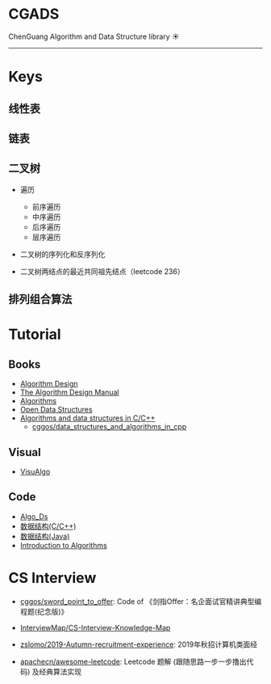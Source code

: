 # CGADS

ChenGuang Algorithm and Data Structure library :sunny:

---

# Keys

## 线性表

## 链表

## 二叉树

* 遍历
  - 前序遍历
  - 中序遍历
  - 后序遍历
  - 层序遍历

* 二叉树的序列化和反序列化

* 二叉树两结点的最近共同祖先结点（leetcode 236）

## 排列组合算法

# Tutorial

## Books
* [Algorithm Design](http://ww3.algorithmdesign.net/)
* [The Algorithm Design Manual](http://www.algorist.com/)
* [Algorithms](https://algs4.cs.princeton.edu/home/)
* [Open Data Structures](http://opendatastructures.org/)
* [Algorithms and data structures in C/C++](https://www.cprogramming.com/algorithms-and-data-structures.html)
  - [cggos/data_structures_and_algorithms_in_cpp](https://github.com/cggos/data_structures_and_algorithms_in_cpp)

## Visual
* [VisuAlgo](https://visualgo.net)

## Code
* [Algo_Ds](https://github.com/srbcheema1/Algo_Ds)
* [数据结构(C/C++)](https://github.com/xiufengcheng/DATASTRUCTURE)
* [数据结构(Java)](https://github.com/buptdavid/datastructure)
* [Introduction to Algorithms](https://ita.skanev.com/index.html)

# CS Interview

* [cggos/sword_point_to_offer](https://github.com/cggos/sword_point_to_offer): Code of 《剑指Offer：名企面试官精讲典型编程题(纪念版)》

* [InterviewMap/CS-Interview-Knowledge-Map](https://github.com/InterviewMap/CS-Interview-Knowledge-Map)

* [zslomo/2019-Autumn-recruitment-experience](https://github.com/zslomo/2019-Autumn-recruitment-experience): 2019年秋招计算机类面经

* [apachecn/awesome-leetcode](https://github.com/apachecn/awesome-leetcode): Leetcode 题解 (跟随思路一步一步撸出代码) 及经典算法实现
